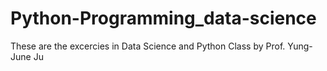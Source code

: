 # Python-Programming_data-science
These are the excercies in Data Science and Python Class by Prof. Yung-June Ju
